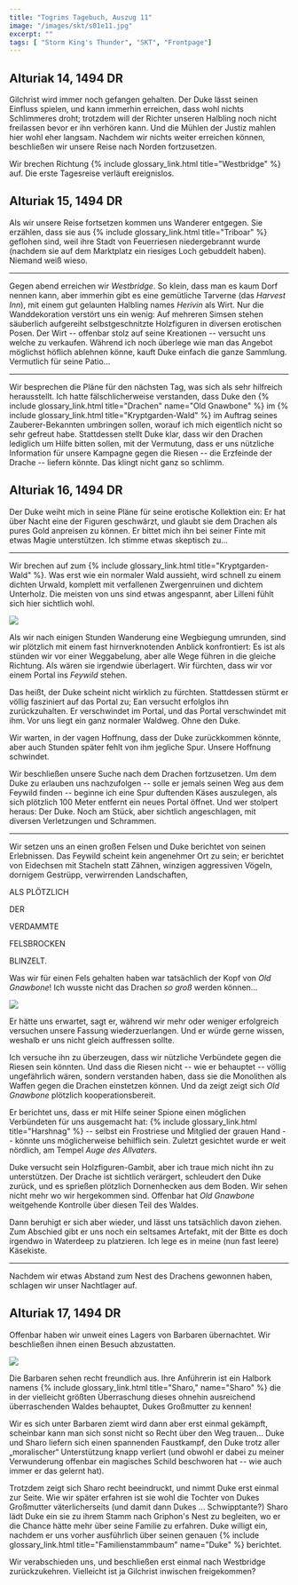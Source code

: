 ```yaml
---
title: "Togrims Tagebuch, Auszug 11"
image: "/images/skt/s01e11.jpg"
excerpt: ""
tags: [ "Storm King's Thunder", "SKT", "Frontpage"]
---
```


## Alturiak 14, 1494 DR

Gilchrist wird immer noch gefangen gehalten. Der Duke lässt seinen Einfluss
spielen, und kann immerhin erreichen, dass wohl nichts Schlimmeres droht;
trotzdem will der Richter unseren Halbling noch nicht freilassen bevor er ihn
verhören kann. Und die Mühlen der Justiz mahlen hier wohl eher langsam.
Nachdem wir nichts weiter erreichen können, beschließen wir unsere Reise nach
Norden fortzusetzen.

Wir brechen Richtung {% include glossary_link.html title="Westbridge" %} auf. Die erste Tagesreise
verläuft ereignislos.


## Alturiak 15, 1494 DR

Als wir unsere Reise fortsetzen kommen uns Wanderer entgegen. Sie erzählen, dass
sie aus {% include glossary_link.html title="Triboar" %} geflohen sind, weil ihre Stadt von
Feuerriesen niedergebrannt wurde (nachdem sie auf dem Marktplatz ein riesiges Loch gebuddelt haben).
Niemand weiß wieso.

---

Gegen abend erreichen wir *Westbridge*. So klein, dass man es kaum Dorf nennen kann, aber immerhin gibt es eine
gemütliche Tarverne (das *Harvest Inn*), mit einem gut gelaunten Halbling names *Herivin* als Wirt.
Nur die Wanddekoration verstört uns ein wenig: Auf mehreren Simsen stehen säuberlich aufgereiht
selbstgeschnitzte Holzfiguren in diversen erotischen Posen. Der Wirt -- offenbar stolz auf seine
Kreationen -- versucht uns welche zu verkaufen. Während ich noch überlege wie man das Angebot
möglichst höflich ablehnen könne, kauft Duke einfach die ganze Sammlung.
Vermutlich für seine Patio...

---

Wir besprechen die Pläne für den nächsten Tag, was sich als sehr hilfreich herausstellt. Ich hatte
fälschlicherweise verstanden, dass Duke den {% include glossary_link.html title="Drachen" name="Old Gnawbone" %}
im {% include glossary_link.html title="Kryptgarden-Wald" %} im Auftrag seines
Zauberer-Bekannten umbringen sollen, worauf ich mich eigentlich nicht so sehr gefreut habe. Stattdessen
stellt Duke klar, dass wir den Drachen lediglich um Hilfe bitten sollen, mit der
Vermutung, dass er uns nützliche Information für unsere Kampagne gegen die Riesen -- die Erzfeinde
der Drache -- liefern könnte. Das klingt nicht ganz so schlimm.


## Alturiak 16, 1494 DR

Der Duke weiht mich in seine Pläne für seine erotische Kollektion ein: Er hat über Nacht eine
der Figuren geschwärzt, und glaubt sie dem Drachen als pures Gold anpreisen zu können. Er bittet
mich ihn bei seiner Finte mit etwas Magie unterstützen. Ich stimme etwas skeptisch zu...

---

Wir brechen auf zum {% include glossary_link.html title="Kryptgarden-Wald" %}.
Was erst wie ein normaler Wald aussieht, wird schnell zu einem dichten Urwald,
komplett mit verfallenen Zwergenruinen und dichtem Unterholz. Die meisten von
uns sind etwas angespannt, aber Lilleni fühlt sich hier sichtlich wohl.

<img src='/images/skt/feywild.jpg' class="image-right" />

Als wir nach einigen Stunden Wanderung eine Wegbiegung umrunden, sind wir plötzlich mit einem
fast hirnverknotenden Anblick konfrontiert: Es ist als stünden wir vor einer Weggabelung, aber
alle Wege führen in die gleiche Richtung. Als wären sie irgendwie überlagert. Wir fürchten,
dass wir vor einem Portal ins *Feywild* stehen.

Das heißt, der Duke scheint nicht wirklich zu fürchten. Stattdessen stürmt er
völlig fasziniert auf das Portal zu; Ean versucht erfolglos ihn zurückzuhalten.
Er verschwindet im Portal, und das Portal verschwindet mit ihm. Vor uns liegt
ein ganz normaler Waldweg. Ohne den Duke.

Wir warten, in der vagen Hoffnung, dass der Duke zurückkommen könnte, aber auch Stunden später
fehlt von ihm jegliche Spur. Unsere Hoffnung schwindet.

Wir beschließen unsere Suche nach dem Drachen fortzusetzen. Um dem Duke zu erlauben uns nachzufolgen
-- solle er jemals seinen Weg aus dem Feywild finden -- beginne ich eine Spur duftenden Käses auszulegen,
als sich plötzlich 100 Meter entfernt ein neues Portal öffnet. Und wer stolpert heraus: Der Duke.
Noch am Stück, aber sichtlich angeschlagen, mit diversen Verletzungen und Schrammen.

---

Wir setzen uns an einen großen Felsen und Duke berichtet von seinen Erlebnissen. Das Feywild scheint
kein angenehmer Ort zu sein; er berichtet von Eidechsen mit Stacheln statt Zähnen, winzigen
aggressiven Vögeln, dornigem Gestrüpp, verwirrenden Landschaften,

ALS PLÖTZLICH

DER

VERDAMMTE

FELSBROCKEN

BLINZELT.

Was wir für einen Fels gehalten haben war tatsächlich der Kopf von *Old Gnawbone*! Ich wusste
nicht das Drachen *so groß* werden können...

<img src='/images/skt/gnawbone.jpg' style="max-width: 500px" />

Er hätte uns erwartet, sagt er, während wir mehr oder weniger erfolgreich
versuchen unsere Fassung wiederzuerlangen. Und er würde gerne wissen, weshalb
er uns nicht gleich auffressen sollte.

Ich versuche ihn zu überzeugen, dass wir nützliche Verbündete gegen die Riesen sein könnten.
Und dass die Riesen nicht -- wie er behauptet -- völlig ungefährlich wären, sondern
verstanden haben, dass sie die Monolithen als Waffen gegen die Drachen einstetzen können. Und da
zeigt zeigt sich *Old Gnawbone* plötzlich kooperationsbereit.

Er berichtet uns, dass er mit Hilfe seiner Spione einen möglichen Verbündeten
für uns ausgemacht hat: {% include glossary_link.html title="Harshnag" %} --
selbst ein Frostriese und Mitglied der grauen Hand -- könnte uns möglicherweise
behilflich sein. Zuletzt gesichtet wurde er weit nördlich, am Tempel *Auge des
Allvaters*.

Duke versucht sein Holzfiguren-Gambit, aber ich traue mich nicht ihn zu unterstützen. Der Drache
ist sichtlich verärgert, schleudert den Duke zurück, und es sprießen plötzlich Dornenhecken aus dem Boden.
Wir sehen nicht mehr wo wir hergekommen sind. Offenbar hat *Old Gnawbone*
weitgehende Kontrolle über diesen Teil des Waldes.

Dann beruhigt er sich aber wieder, und lässt uns tatsächlich davon ziehen. Zum Abschied gibt er uns
noch ein seltsames Artefakt, mit der Bitte es doch irgendwo in Waterdeep zu platzieren.
Ich lege es in meine (nun fast leere) Käsekiste.

---

Nachdem wir etwas Abstand zum Nest des Drachens gewonnen haben, schlagen wir unser Nachtlager auf.


## Alturiak 17, 1494 DR

Offenbar haben wir unweit eines Lagers von Barbaren übernachtet. Wir beschließen ihnen einen Besuch
abzustatten.


<img src='/images/skt/sharo.png' class="image-left move-left" style="max-width: 300px" />

Die Barbaren sehen recht freundlich aus. Ihre Anführerin ist ein Halbork namens
{% include glossary_link.html title="Sharo," name="Sharo" %} die in der vielleicht größten Überraschung dieses ohnehin
ausreichend überraschenden Waldes behauptet, Dukes Großmutter zu kennen!

Wir es sich unter Barbaren ziemt wird dann aber erst einmal gekämpft, scheinbar kann man sich
sonst nicht so Recht über den Weg trauen... Duke und Sharo liefern sich einen spannenden Faustkampf, den Duke trotz aller
„moralischer“ Unterstützung knapp verliert (und obwohl er dabei zu meiner Verwunderung offenbar
ein magisches Schild beschworen hat -- wie auch immer er das gelernt hat).

Trotzdem zeigt sich Sharo recht beeindruckt, und nimmt Duke erst einmal zur Seite. Wie wir später
erfahren ist sie wohl die Tochter von Dukes Großmutter väterlicherseits (und damit dann Dukes ...
Schwipptante?) Sharo lädt Duke ein sie zu ihrem Stamm nach Griphon's Nest zu begleiten, wo
er die Chance hätte mehr über seine Familie zu erfahren. Duke willigt ein, nachdem er uns vorher
ausführlich über seinen genauen {% include glossary_link.html title="Familienstammbaum" name="Duke" %} berichtet.

Wir verabschieden uns, und beschließen erst einmal nach Westbridge zurückzukehren. Vielleicht
ist ja Gilchrist inwischen freigekommen?
